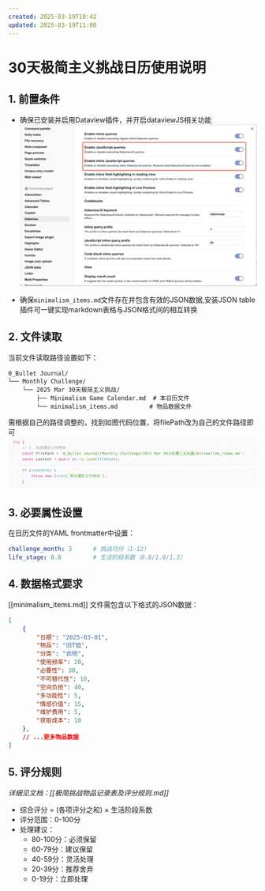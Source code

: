 ```yaml
---
created: 2025-03-19T10:42
updated: 2025-03-19T11:00
---
```


# 30天极简主义挑战日历使用说明

## 1. 前置条件
- 确保已安装并启用Dataview插件，并开启dataviewJS相关功能
  ![image.png|450](https://raw.githubusercontent.com/YuriWg/Obisidian_Pic/main/Picgo/dataviewjs.png)

- 确保`minimalism_items.md`文件存在并包含有效的JSON数据,安装JSON table插件可一键实现markdown表格与JSON格式间的相互转换

## 2. 文件读取
当前文件读取路径设置如下：
```
0_Bullet Journal/
└── Monthly Challenge/
    └── 2025 Mar 30天极简主义挑战/
        ├── Minimalism Game Calendar.md  # 本日历文件
        └── minimalism_items.md         # 物品数据文件
```
需根据自己的路径调整的，找到如图代码位置，将filePath改为自己的文件路径即可
![image.png|500](https://raw.githubusercontent.com/YuriWg/Obisidian_Pic/main/Picgo/%E6%96%87%E4%BB%B6%E8%B7%AF%E5%BE%84.png)

## 3. 必要属性设置
在日历文件的YAML frontmatter中设置：
```yaml
challenge_month: 3      # 挑战月份（1-12）
life_stage: 0.8         # 生活阶段系数（0.8/1.0/1.3）
```

## 4. 数据格式要求
[[minimalism_items.md]] 文件需包含以下格式的JSON数据：
```json
[
    {
        "日期": "2025-03-01",
        "物品": "旧T恤",
        "分类": "衣物",
        "使用频率": 20,
        "必要性": 30,
        "不可替代性": 10,
        "空间负担": 40,
        "多功能性": 5,
        "情感价值": 15,
        "维护费用": 5,
        "获取成本": 10
    },
    // ...更多物品数据
]
```

## 5. 评分规则
_详细见文档：[[极简挑战物品记录表及评分规则.md]]_
- 综合评分 = (各项评分之和) × 生活阶段系数
- 评分范围：0-100分
- 处理建议：
  - 80-100分：必须保留
  - 60-79分：建议保留
  - 40-59分：灵活处理
  - 20-39分：推荐舍弃
  - 0-19分：立即处理
